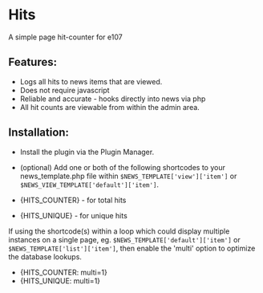 # Hits
A simple page hit-counter for e107

## Features:
- Logs all hits to news items that are viewed. 
- Does not require javascript
- Reliable and accurate - hooks directly into news via php
- All hit counts are viewable from within the admin area. 

## Installation:
- Install the plugin via the Plugin Manager. 
- (optional) Add one or both of the following shortcodes to your news_template.php file within `$NEWS_TEMPLATE['view']['item']` or `$NEWS_VIEW_TEMPLATE['default']['item']`.

- {HITS_COUNTER} - for total hits
- {HITS_UNIQUE}  - for unique hits 


If using the shortcode(s) within a loop which could display multiple instances on a single page, eg. `$NEWS_TEMPLATE['default']['item']` or `$NEWS_TEMPLATE['list']['item']`, then enable the 'multi' option to optimize the database lookups. 

 - {HITS_COUNTER: multi=1}
 - {HITS_UNIQUE: multi=1}
